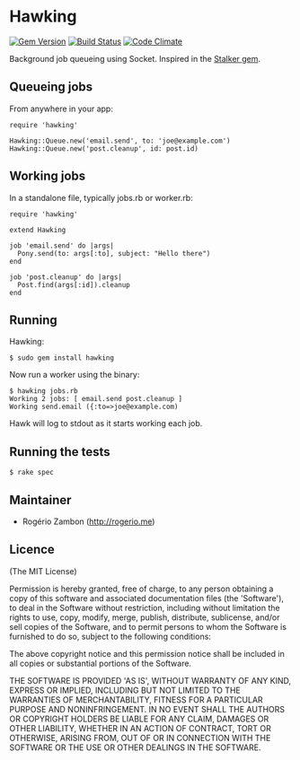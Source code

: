 Hawking
=======

[![Gem Version](https://badge.fury.io/rb/hawking.png)](http://badge.fury.io/rb/hawking)
[![Build Status](https://travis-ci.org/rogeriozambon/hawking.png?branch=master)](https://travis-ci.org/rogeriozambon/hawking)
[![Code Climate](https://codeclimate.com/github/rogeriozambon/hawking.png)](https://codeclimate.com/github/rogeriozambon/hawking)

Background job queueing using Socket. Inspired in the [Stalker gem](https://github.com/han/stalker).

Queueing jobs
-------------

From anywhere in your app:

~~~.ruby
require 'hawking'

Hawking::Queue.new('email.send', to: 'joe@example.com')
Hawking::Queue.new('post.cleanup', id: post.id)
~~~

Working jobs
------------

In a standalone file, typically jobs.rb or worker.rb:

~~~.ruby
require 'hawking'

extend Hawking

job 'email.send' do |args|
  Pony.send(to: args[:to], subject: "Hello there")
end

job 'post.cleanup' do |args|
  Post.find(args[:id]).cleanup
end
~~~

Running
-------

Hawking:

    $ sudo gem install hawking

Now run a worker using the binary:

    $ hawking jobs.rb
    Working 2 jobs: [ email.send post.cleanup ]
    Working send.email ({:to=>joe@example.com)

Hawk will log to stdout as it starts working each job.

Running the tests
-----------------

    $ rake spec

Maintainer
----------

* Rogério Zambon (http://rogerio.me)

Licence
-------

(The MIT License)

Permission is hereby granted, free of charge, to any person obtaining a copy of this software and associated documentation files (the 'Software'), to deal in the Software without restriction, including without limitation the rights to use, copy, modify, merge, publish, distribute, sublicense, and/or sell copies of the Software, and to permit persons to whom the Software is furnished to do so, subject to the following conditions:

The above copyright notice and this permission notice shall be included in all copies or substantial portions of the Software.

THE SOFTWARE IS PROVIDED 'AS IS', WITHOUT WARRANTY OF ANY KIND, EXPRESS OR IMPLIED, INCLUDING BUT NOT LIMITED TO THE WARRANTIES OF MERCHANTABILITY, FITNESS FOR A PARTICULAR PURPOSE AND NONINFRINGEMENT. IN NO EVENT SHALL THE AUTHORS OR COPYRIGHT HOLDERS BE LIABLE FOR ANY CLAIM, DAMAGES OR OTHER LIABILITY, WHETHER IN AN ACTION OF CONTRACT, TORT OR OTHERWISE, ARISING FROM, OUT OF OR IN CONNECTION WITH THE SOFTWARE OR THE USE OR OTHER DEALINGS IN THE SOFTWARE.
